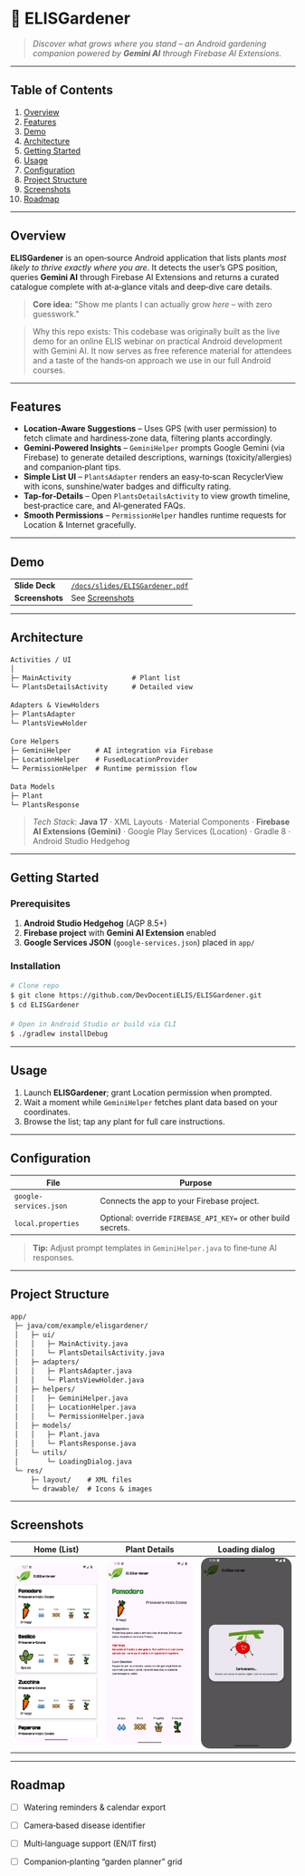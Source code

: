 # 🌿 **ELISGardener**

> *Discover what grows where you stand – an Android gardening companion powered by **Gemini AI** through Firebase AI Extensions.*

---

## Table of Contents

1. [Overview](#overview)
2. [Features](#features)
3. [Demo](#demo)
4. [Architecture](#architecture)
5. [Getting Started](#getting-started)
6. [Usage](#usage)
7. [Configuration](#configuration)
8. [Project Structure](#project-structure)
9. [Screenshots](#screenshots)
10. [Roadmap](#roadmap)

---

## Overview

**ELISGardener** is an open‑source Android application that lists plants *most likely to thrive exactly where you are*. It detects the user’s GPS position, queries **Gemini AI** through Firebase AI Extensions and returns a curated catalogue complete with at‑a‑glance vitals and deep‑dive care details.

> **Core idea:** "Show me plants I can actually grow *here* – with zero guesswork."

> Why this repo exists: 
> This codebase was originally built as the live demo for an online ELIS webinar on practical Android development with Gemini AI. 
> It now serves as free reference material for attendees and a taste of the hands‑on approach we use in our full Android courses.

---

## Features

- **Location‑Aware Suggestions** – Uses GPS (with user permission) to fetch climate and hardiness‑zone data, filtering plants accordingly.
- **Gemini‑Powered Insights** – `GeminiHelper` prompts Google Gemini (via Firebase) to generate detailed descriptions, warnings (toxicity/allergies) and companion‑plant tips.
- **Simple List UI** – `PlantsAdapter` renders an easy‑to‑scan RecyclerView with icons, sunshine/water badges and difficulty rating.
- **Tap‑for‑Details** – Open `PlantsDetailsActivity` to view growth timeline, best‑practice care, and AI‑generated FAQs.
- **Smooth Permissions** – `PermissionHelper` handles runtime requests for Location & Internet gracefully.

---

## Demo

|                 |                                                                 |
|-----------------|-----------------------------------------------------------------|
| **Slide Deck**  | [`/docs/slides/ELISGardener.pdf`](docs/slides/ELISGardener.pdf) |
| **Screenshots** | See [Screenshots](#screenshots)                                 |

---

## Architecture

```
Activities / UI
│
├─ MainActivity               # Plant list
└─ PlantsDetailsActivity      # Detailed view

Adapters & ViewHolders
├─ PlantsAdapter
└─ PlantsViewHolder

Core Helpers
├─ GeminiHelper      # AI integration via Firebase
├─ LocationHelper    # FusedLocationProvider
└─ PermissionHelper  # Runtime permission flow

Data Models
├─ Plant
└─ PlantsResponse
```

> *Tech Stack*: **Java 17** · XML Layouts · Material Components · **Firebase AI Extensions (Gemini)** · Google Play Services (Location) · Gradle 8 · Android Studio Hedgehog

---

## Getting Started

### Prerequisites

1. **Android Studio Hedgehog** (AGP 8.5+)
2. **Firebase project** with **Gemini AI Extension** enabled
3. **Google Services JSON** (`google-services.json`) placed in `app/`

### Installation

```bash
# Clone repo
$ git clone https://github.com/DevDocentiELIS/ELISGardener.git
$ cd ELISGardener

# Open in Android Studio or build via CLI
$ ./gradlew installDebug
```

---

## Usage

1. Launch **ELISGardener**; grant Location permission when prompted.
2. Wait a moment while `GeminiHelper` fetches plant data based on your coordinates.
3. Browse the list; tap any plant for full care instructions.

---

## Configuration

| File                   | Purpose                                                        |
|------------------------|----------------------------------------------------------------|
| `google-services.json` | Connects the app to your Firebase project.                     |
| `local.properties`     | Optional: override `FIREBASE_API_KEY=` or other build secrets. |

> **Tip:** Adjust prompt templates in `GeminiHelper.java` to fine‑tune AI responses.

---

## Project Structure

```
app/
 ├─ java/com/example/elisgardener/
 │   ├─ ui/
 │   │   ├─ MainActivity.java
 │   │   └─ PlantsDetailsActivity.java
 │   ├─ adapters/
 │   │   ├─ PlantsAdapter.java
 │   │   └─ PlantsViewHolder.java
 │   ├─ helpers/
 │   │   ├─ GeminiHelper.java
 │   │   ├─ LocationHelper.java
 │   │   └─ PermissionHelper.java
 │   ├─ models/
 │   │   ├─ Plant.java
 │   │   └─ PlantsResponse.java
 │   └─ utils/
 │       └─ LoadingDialog.java
 └─ res/
     ├─ layout/    # XML files
     └─ drawable/  # Icons & images
```

---

## Screenshots

| Home (List)               | Plant Details                | Loading dialog                     |
|---------------------------|------------------------------|------------------------------------|
| ![](docs/images/home.png) | ![](docs/images/details.png) | ![](docs/images/loadingtomato.png) |


---

## Roadmap

* [ ] Watering reminders & calendar export
* [ ] Camera‑based disease identifier
* [ ] Multi‑language support (EN/IT first)
* [ ] Companion‑planting “garden planner” grid


